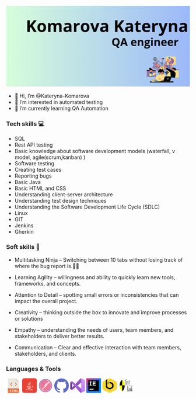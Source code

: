 [![Header](https://github.com/Kateryna-Komarova/Kateryna-Komarova/blob/main/MyIcons/qa1.png)](https://www.linkedin.com/in/%D0%B5%D0%BA%D0%B0%D1%82%D0%B5%D1%80%D0%B8%D0%BD%D0%B0-%D0%BA%D0%BE%D0%BC%D0%B0%D1%80%D0%BE%D0%B2%D0%B0-584aab210/)


- 👋 Hi, I’m @Kateryna-Komarova
- 👀 I’m interested in automated testing
- 🌱 I’m currently learning QA Automation

### Tech skills 💻

* SQL
* Rest API testing
* Basic knowledge about software development models (waterfall, v model, agile(scrum,kanban) )
* Software testing
* Creating test cases
* Reporting bugs
* Basic Java
* Basic HTML and CSS
* Understanding client-server architecture
* Understanding test design techniques
* Understanding the Software Development Life Cycle (SDLC)
* Linux
* GIT
* Jenkins
* Gherkin


### Soft skills 🌱

* Multitasking Ninja – Switching between 10 tabs without losing track of where the bug report is.🥷🏻

* Learning Agility – willingness and ability to quickly learn new tools, frameworks, and concepts.
* Attention to Detail – spotting small errors or inconsistencies that can impact the overall project.
* Creativity – thinking outside the box to innovate and improve processes or solutions
* Empathy – understanding the needs of users, team members, and stakeholders to deliver better results.
* Communication – Clear and effective interaction with team members, stakeholders, and clients.

### Languages & Tools

<div>
<img src= https://github.com/Kateryna-Komarova/Kateryna-Komarova/blob/main/MyIcons/free-icon-html-136528.png width="40" height="40" />
<img src= https://github.com/Kateryna-Komarova/Kateryna-Komarova/blob/main/MyIcons/free-icon-java-3291669.png width="40" height="40" />

<img src= https://github.com/Kateryna-Komarova/Kateryna-Komarova/blob/main/MyIcons/icons8-postman-api-128.png width="40" height="40" />

<img src= https://github.com/Kateryna-Komarova/Kateryna-Komarova/blob/main/MyIcons/free-icon-github-733553.png width="40" height="40" />

<img src= https://github.com/Kateryna-Komarova/Kateryna-Komarova/blob/main/MyIcons/free-icon-visual-basic-5968389.png width="40" height="40" />

<img src= https://github.com/Kateryna-Komarova/Kateryna-Komarova/blob/main/MyIcons/IntelliJ_IDEA_Edu_Icon.svg width="40" height="40" />

<img src= https://github.com/Kateryna-Komarova/Kateryna-Komarova/blob/main/MyIcons/bekeeper.png width="40" height="40" />
<img src= https://github.com/Kateryna-Komarova/Kateryna-Komarova/blob/main/MyIcons/idCWC37RrG_1736264936424.png width="40" height="40" />
 </div>

<!---
Kateryna-Komarova/Kateryna-Komarova is a ✨ special ✨ repository because its `README.md` (this file) appears on your GitHub profile.
You can click the Preview link to take a look at your changes.
--->
